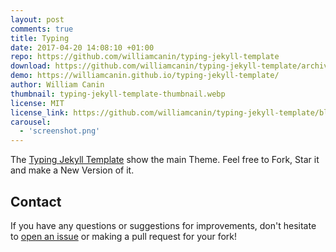 ```yaml
---
layout: post
comments: true
title: Typing
date: 2017-04-20 14:08:10 +01:00
repo: https://github.com/williamcanin/typing-jekyll-template
download: https://github.com/williamcanin/typing-jekyll-template/archive/master.zip
demo: https://williamcanin.github.io/typing-jekyll-template/
author: William Canin
thumbnail: typing-jekyll-template-thumbnail.webp
license: MIT
license_link: https://github.com/williamcanin/typing-jekyll-template/blob/master/LICENSE
carousel:
  - 'screenshot.png'
---
```


The [Typing Jekyll Template](https://github.com/williamcanin/typing-jekyll-template/) show the main Theme. Feel free to Fork, Star it and make a New Version of it.

## Contact

If you have any questions or suggestions for improvements, don't hesitate to [open an issue](https://github.com/williamcanin/typing-jekyll-template/issues) or making a pull request for your fork!
